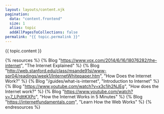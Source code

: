 ```yaml
---
layout: layouts/content.njk
pagination:
  data: "content.frontend"
  size: 1
  alias: topic
  addAllPagesToCollections: false
permalink: "{{ topic.permalink }}"
---
```


{{ topic.content }}

{% resources %}
  {% Blog "https://www.vox.com/2014/6/16/18076282/the-internet", "The Internet Explained" %}
  {% Blog "http://web.stanford.edu/class/msande91si/www-spr04/readings/week1/InternetWhitepaper.htm", "How Does the Internet Work?" %}
  {% Blog "/guides/what-is-internet", "Introduction to Internet" %}
  {% Blog "https://www.youtube.com/watch?v=x3c1ih2NJEg", "How does the Internet work?" %}
  {% Blog "https://www.youtube.com/watch?v=7_LPdttKXPc", "How the Internet Works in 5 Minutes" %}
  {% Blog "https://internetfundamentals.com", "Learn How the Web Works" %}
{% endresources %}

